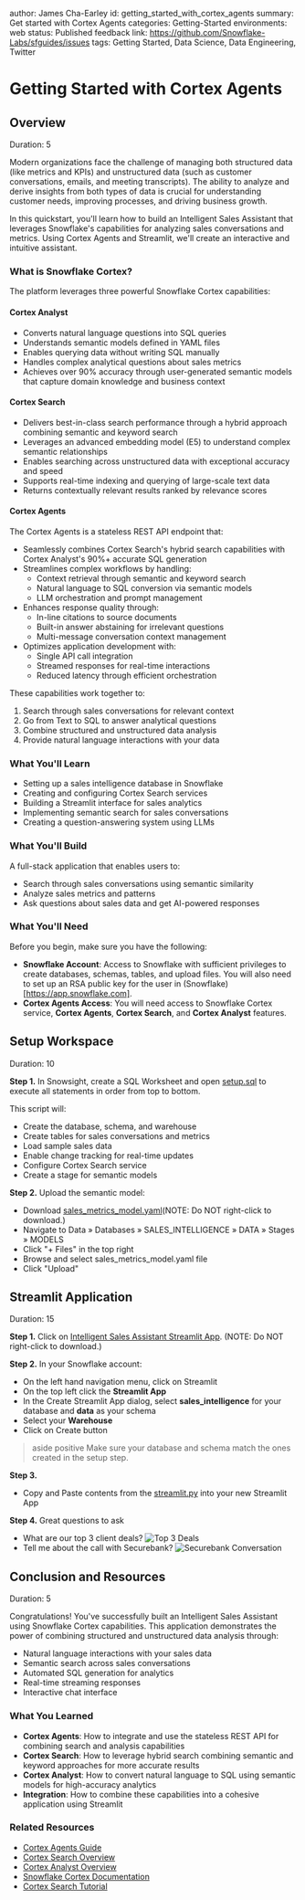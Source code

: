 author: James Cha-Earley
id: getting_started_with_cortex_agents
summary: Get started with Cortex Agents
categories: Getting-Started
environments: web
status: Published 
feedback link: https://github.com/Snowflake-Labs/sfguides/issues
tags: Getting Started, Data Science, Data Engineering, Twitter 

# Getting Started with Cortex Agents

## Overview
Duration: 5

Modern organizations face the challenge of managing both structured data (like metrics and KPIs) and unstructured data (such as customer conversations, emails, and meeting transcripts). The ability to analyze and derive insights from both types of data is crucial for understanding customer needs, improving processes, and driving business growth. 

In this quickstart, you'll learn how to build an Intelligent Sales Assistant that leverages Snowflake's capabilities for analyzing sales conversations and metrics. Using Cortex Agents and Streamlit, we'll create an interactive and intuitive assistant.

### What is Snowflake Cortex?
The platform leverages three powerful Snowflake Cortex capabilities:

#### Cortex Analyst
- Converts natural language questions into SQL queries
- Understands semantic models defined in YAML files
- Enables querying data without writing SQL manually
- Handles complex analytical questions about sales metrics
- Achieves over 90% accuracy through user-generated semantic models that capture domain knowledge and business context

#### Cortex Search
- Delivers best-in-class search performance through a hybrid approach combining semantic and keyword search
- Leverages an advanced embedding model (E5) to understand complex semantic relationships
- Enables searching across unstructured data with exceptional accuracy and speed
- Supports real-time indexing and querying of large-scale text data
- Returns contextually relevant results ranked by relevance scores

#### Cortex Agents
The Cortex Agents is a stateless REST API endpoint that:
- Seamlessly combines Cortex Search's hybrid search capabilities with Cortex Analyst's 90%+ accurate SQL generation
- Streamlines complex workflows by handling:
  - Context retrieval through semantic and keyword search
  - Natural language to SQL conversion via semantic models
  - LLM orchestration and prompt management
- Enhances response quality through:
  - In-line citations to source documents
  - Built-in answer abstaining for irrelevant questions
  - Multi-message conversation context management
- Optimizes application development with:
  - Single API call integration
  - Streamed responses for real-time interactions
  - Reduced latency through efficient orchestration

These capabilities work together to:
1. Search through sales conversations for relevant context
2. Go from Text to SQL to answer analytical questions
3. Combine structured and unstructured data analysis
4. Provide natural language interactions with your data

### What You'll Learn
- Setting up a sales intelligence database in Snowflake
- Creating and configuring Cortex Search services
- Building a Streamlit interface for sales analytics
- Implementing semantic search for sales conversations
- Creating a question-answering system using LLMs

### What You'll Build
A full-stack application that enables users to:
- Search through sales conversations using semantic similarity
- Analyze sales metrics and patterns
- Ask questions about sales data and get AI-powered responses

### What You'll Need
Before you begin, make sure you have the following:

- **Snowflake Account**: Access to Snowflake with sufficient privileges to create databases, schemas, tables, and upload files. You will also need to set up an RSA public key for the user in (Snowflake)[https://app.snowflake.com].
- **Cortex Agents Access**: You will need access to Snowflake Cortex service, **Cortex Agents**, **Cortex Search**, and **Cortex Analyst** features.

## Setup Workspace
Duration: 10

**Step 1.** In Snowsight, create a SQL Worksheet and open [setup.sql](https://github.com/Snowflake-Labs/sfguide-getting-started-with-cortex-agents/blob/main/setup.sql) to execute all statements in order from top to bottom.

This script will:
- Create the database, schema, and warehouse
- Create tables for sales conversations and metrics
- Load sample sales data
- Enable change tracking for real-time updates
- Configure Cortex Search service
- Create a stage for semantic models

**Step 2.** Upload the semantic model:

- Download [sales_metrics_model.yaml](https://github.com/Snowflake-Labs/sfguide-getting-started-with-cortex-agents/blob/main/sales_metrics_model.yaml)(NOTE: Do NOT right-click to download.)
- Navigate to Data » Databases » SALES_INTELLIGENCE » DATA » Stages » MODELS
- Click "+ Files" in the top right
- Browse and select sales_metrics_model.yaml file
- Click "Upload"

## Streamlit Application
Duration: 15

**Step 1.** Click on [Intelligent Sales Assistant Streamlit App](https://github.com/Snowflake-Labs/sfguide-getting-started-with-cortex-agents/blob/main/streamlit.py). (NOTE: Do NOT right-click to download.)

**Step 2.** In your Snowflake account:
* On the left hand navigation menu, click on Streamlit
* On the top left click the **Streamlit App** 
* In the Create Streamlit App dialog, select **sales_intelligence** for your database and **data** as your schema
* Select your **Warehouse**
* Click on Create button

> aside positive
> Make sure your database and schema match the ones created in the setup step.

**Step 3.**
* Copy and Paste contents from the [streamlit.py](https://github.com/Snowflake-Labs/sfguide-getting-started-with-cortex-agents/blob/main/streamlit.py) into your new Streamlit App 

**Step 4.** Great questions to ask
* What are our top 3 client deals?
![Top 3 Deals](assets/top_three_deals.png)
* Tell me about the call with Securebank?
![Securebank Conversation](assets/securebank_conversation.png)

## Conclusion and Resources
Duration: 5

Congratulations! You've successfully built an Intelligent Sales Assistant using Snowflake Cortex capabilities. This application demonstrates the power of combining structured and unstructured data analysis through:
- Natural language interactions with your sales data
- Semantic search across sales conversations
- Automated SQL generation for analytics
- Real-time streaming responses
- Interactive chat interface

### What You Learned
- **Cortex Agents**: How to integrate and use the stateless REST API for combining search and analysis capabilities
- **Cortex Search**: How to leverage hybrid search combining semantic and keyword approaches for more accurate results
- **Cortex Analyst**: How to convert natural language to SQL using semantic models for high-accuracy analytics
- **Integration**: How to combine these capabilities into a cohesive application using Streamlit

### Related Resources
- [Cortex Agents Guide](https://docs.snowflake.com/user-guide/snowflake-cortex/cortex-agents)
- [Cortex Search Overview](https://docs.snowflake.com/en/user-guide/snowflake-cortex/cortex-search/cortex-search-overview)
- [Cortex Analyst Overview](https://docs.snowflake.com/en/user-guide/snowflake-cortex/cortex-analyst)
- [Snowflake Cortex Documentation](https://docs.snowflake.com/en/user-guide/snowflake-cortex/llm-functions)
- [Cortex Search Tutorial](https://docs.snowflake.com/en/user-guide/snowflake-cortex/cortex-search/tutorials/cortex-search-tutorial-1-search)